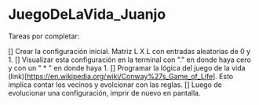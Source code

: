 # JuegoDeLaVida_Juanjo

Tareas por completar:

[] Crear la configuración inicial. Matriz L X L con entradas aleatorias de 0 y 1.
[] Visualizar esta configuración en la terminal con "." en donde haya cero y con un " * " en donde haya 1.
[] Programar la lógica del juego de la vida (link)[https://en.wikipedia.org/wiki/Conway%27s_Game_of_Life]. Esto implica contar los vecinos y evolcionar con las reglas. 
[] Luego de evolucionar una configuración, imprir de nuevo en pantalla. 
